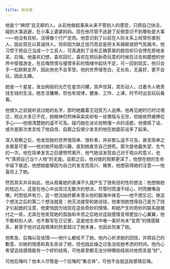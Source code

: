 ```yaml
---
title: 他与她
---
```

他是个“麻烦”且无聊的人。从前他做起事来从来不管别人的感受，只顾自己快活，碰到大事逃避，在小事上婆婆妈妈。现在他尽管不逃避了反倒意识不到哪些是大事——他没有目标，活得像个行尸走肉。<!-- more -->他意识到了以前在人际关系上经常伤害别人，因此现在以真诚待人，但却因为缺乏技巧而总是把关系搞砸或把气氛搞冷，他习惯于把自己当成一个工具人，可真遇到了没有正确答案的题目却只会愣在原地发呆、后悔。他喜欢幻想，喜欢回忆，喜欢在把玩新奇玩意的时候在过去和臆想的世界中穿插游走，在后悔愤恨与憧憬多彩的情绪中起伏不定，可一回到现实，他只会手一松默默走开，因此他也不会享受。他的世界很苍白，无长处，无喜好，更不会玩，因此无趣。

她是一个星星，发出绚丽的光芒在星空闪耀，其声悦耳，其形动人，过着令人艳羡钱生钱的生活。她生活慵懒，但也有规律，健身、工作、上课，时不时出去玩玩看看。

他很久之前就听说过她的名字，那时她戴着王冠受万人追捧。他再见她时已时过境迁，观众大多已不在，她眼神仍然神采奕奕却有一丝懊恼与无奈，但她依然被捧在手心——他很清楚她的遥不可及。碰巧她在谈论他稍懂一点的话题，他便搭了话，或许是那次发言给了他自信，自那之后很少发言的他在她面前话多了起来。

深入观察之后，他发现她的世界很简单、很朴素，并非那么遥不可及，甚至简单之余甚是可爱——他对她开始感兴趣，直到她直言自己想死。那次是他最失望、生气的一次，他在简单发言之后便愤然离开，他气她没发现自己对于观众的意义，也气“真把自己当个人物”的无能。自那之后，他对她的观察更深了，他想在她的生命中留下痕迹，他想她能够因为自己的发言而高兴、微笑，他想获得她的注意——他喜欢上了她。

然而其实并非如此，他从观看她的表演不久就产生了很有目的性的想法：他想做她的枕边人。这是在他心中出现过无数次的想法，尽管时而漫不经心，时而撇嘴自嘲，时而低声有力，这一想法始终都未曾从他的脑海中抹去——他不想忘记。继这个想法之后的第二个想法就是：他无法接受和她谈钱，他害怕她觉得自己是为了钱才引起她的注意，他更怕因为钱现在这些奇妙的情愫、和她产生的奇妙的联系就被付之一炬，尤其在他发现她的孤独和辛苦之后她对这段感情变得更加小心翼翼，他不敢和别人讲、也不敢写在日记里，这是他生命中唯一美好尚未“变质”的情感联系，甚至于他对这段情愫的热爱超过了她本身，也因此伤害了她。

他焦急、后悔以及怯懦——他什么都给不了她。他内心祈求她的回信，并把自己的歉意、对她的情感和真名告诉了她，但也因此操之过急没给她考虑的时间。他内心希望这段感情能有一个好的结局，可他甚至都无法分辨哪些结局对他而言是“好”。

可他后悔吗？他本人尽管是一个后悔的“集合体”，可他不会就这段感情后悔。